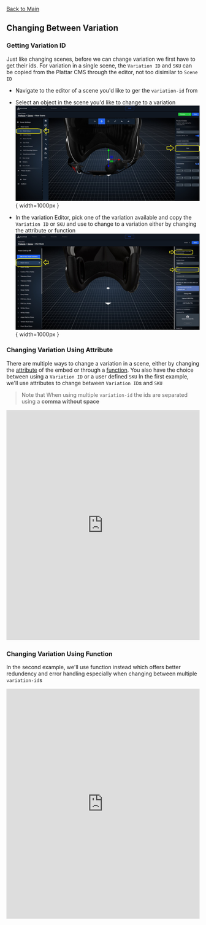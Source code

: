 [Back to Main](./)


## Changing Between Variation
### Getting Variation ID 

Just like changing scenes, before we can change variation we first have to get their ids. For variation in a single scene, the `Variation ID` and `SKU` can be copied from the Plattar CMS through the editor, not too disimilar to `Scene ID`
- Navigate to the editor of a scene you'd like to ger the `variation-id` from

- Select an object in the scene you'd like to change to a variation
![Navigating to Variation Editor](NavigatingVariantEdit.jpg){ width=1000px }

- In the variation Editor, pick one of the variation available and copy the `Variation ID` or `SKU` and use to change to a variation either by changing the attribute or function
![Getting the Variation ID](VariantIDSKU.jpg){ width=1000px }


### Changing Variation Using Attribute
There are multiple ways to change a variation in a scene, either by changing the [attribute](../guides/node-attributes.md) of the embed or through a [function](../guides/node-attributes.md). You also have the choice between using a `Variation ID` or a user defined `SKU`
In the first example, we'll use attributes to change between  `Variation ID`s and `SKU`
>Note that When using multiple `variation-id` the ids are separated using a **comma without space**

<iframe height="600" style="width: 100%;" scrolling="no" title="Changing Variation Using Function" src="https://codepen.io/plattar/embed/mybzxVK?default-tab=js%2Cresult&editable=true" frameborder="no" loading="lazy" allowtransparency="true" allowfullscreen="true">
  See the Pen <a href="https://codepen.io/plattar/pen/mybzxVK">
  Changing Variation Using Function</a> by Plattar (<a href="https://codepen.io/plattar">@plattar</a>)
  on <a href="https://codepen.io">CodePen</a>.
</iframe>



### Changing Variation Using Function
In the second example, we'll use function instead which offers better redundency and error handling especially when changing between multiple `variation-id`s

<iframe height="600" style="width: 100%;" scrolling="no" title="Changing variation Using Attribute" src="https://codepen.io/plattar/embed/RNbeQdx?default-tab=js%2Cresult&editable=true" frameborder="no" loading="lazy" allowtransparency="true" allowfullscreen="true">
  See the Pen <a href="https://codepen.io/plattar/pen/RNbeQdx">
  Changing Variant Using Attribute</a> by Plattar (<a href="https://codepen.io/plattar">@plattar</a>)
  on <a href="https://codepen.io">CodePen</a>.
</iframe>




<!-- 
## Getting Multiple Scene ID's and Variation as a JSON

For multiple Scene integrations and their variants, all of their ID can be bundled into a json from the Plattar CMS instead of accessing each one of them manully. This exported JSON file can then be used to manage the integrations of multiple scenes through the use of Json manipulation.

- Click on your Project in the Plattar CMS and navigate to the Scene List
- Select the Scene's ready for integration
- Export the generated JSON file containing all the integration URL's and codes for the selection

<img width="1000" alt="" src="https://stoplight.io/api/v1/projects/cHJqOjEwODA2Nw/images/FLo5IfUbw1w">



## Configurator/Viewer Integration Example with Variation Switching 

For the purposes of this example, we use a sample `scene-id` of `c49e5c30-469c-11ec-963f-ddbb1b50e719`.

This scene contains multiple products with multiple variations that can be configured using a simple UI. It performs the following functionality.

- Configure multiple products with variations using `selectVariation` and a simple UI
- Generate QR Code for launching AR Mode for Desktop against a specific configuration
- Launch AR Experience when viewed from mobile

### End Result

<iframe height="1000" style="width: 100%;" scrolling="no" title="Configurator Integration" src="https://codepen.io/plattar/embed/VwxWJgL?default-tab=html%2Cresult" frameborder="no" loading="lazy" allowtransparency="true" allowfullscreen="true">
  See the Pen <a href="https://codepen.io/plattar/pen/VwxWJgL">
  Configurator Integration</a> by Plattar (<a href="https://codepen.io/plattar">@plattar</a>)
  on <a href="https://codepen.io">CodePen</a>.
</iframe>
-->
```


